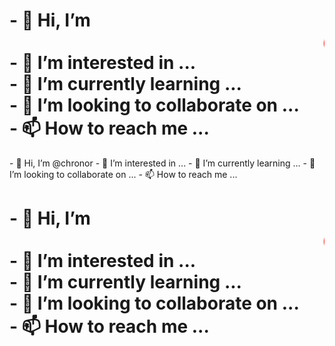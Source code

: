 <h1>
  - 👋 Hi, I’m <marquee style="color: red;">@chronor</marquee><br>
  - 👀 I’m interested in ...<br>
  - 🌱 I’m currently learning ...<br>
  - 💞️ I’m looking to collaborate on ...<br>
  - 📫 How to reach me ...
</h1>- 👋 Hi, I’m @chronor
- 👀 I’m interested in ...
- 🌱 I’m currently learning ...
- 💞️ I’m looking to collaborate on ...
- 📫 How to reach me ...

<!---
chronor/chronor is a ✨ special ✨ repository because its `README.md` (this file) appears on your GitHub profile.
You can click the Preview link to take a look at your changes.
--->


<h1>
  - 👋 Hi, I’m <marquee style="color: red;">@chronor</marquee><br>
  - 👀 I’m interested in ...<br>
  - 🌱 I’m currently learning ...<br>
  - 💞️ I’m looking to collaborate on ...<br>
  - 📫 How to reach me ...
</h1>